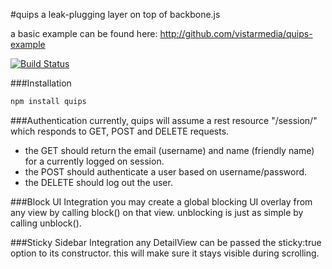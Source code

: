 #quips
a leak-plugging layer on top of backbone.js

a basic example can be found here: http://github.com/vistarmedia/quips-example

[![Build Status](https://api.travis-ci.org/vistarmedia/quips.png?branch=master)](http://travis-ci.org/vistarmedia/quips?branch=master)

###Installation
```bash
npm install quips
```

###Authentication
currently, quips will assume a rest resource "/session/" which responds to GET, POST and DELETE requests.
- the GET should return the email (username) and name (friendly name) for a currently logged on session.
- the POST should authenticate a user based on username/password.
- the DELETE should log out the user.

###Block UI Integration
you may create a global blocking UI overlay from any view by calling block() on that view. unblocking is just as simple by calling unblock().

###Sticky Sidebar Integration
any DetailView can be passed the sticky:true option to its constructor. this will make sure it stays visible during scrolling.
